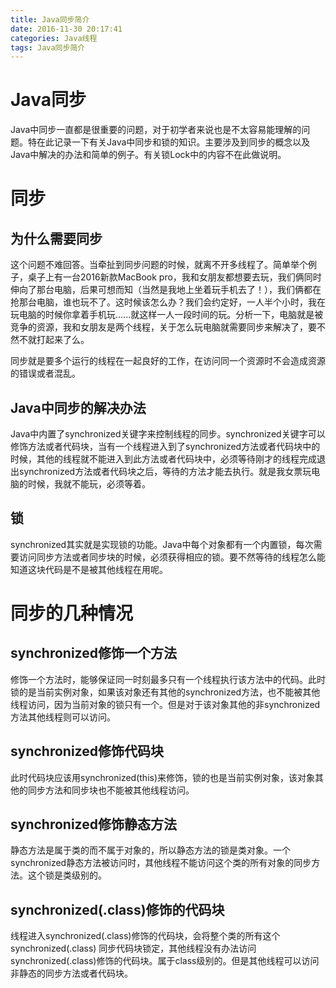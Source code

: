 ```yaml
---
title: Java同步简介
date: 2016-11-30 20:17:41
categories: Java线程
tags: Java同步简介
---
```

# Java同步
Java中同步一直都是很重要的问题，对于初学者来说也是不太容易能理解的问题。特在此记录一下有关Java中同步和锁的知识。主要涉及到同步的概念以及Java中解决的办法和简单的例子。有关锁Lock中的内容不在此做说明。

<!--more-->

# 同步
## 为什么需要同步
这个问题不难回答。当牵扯到同步问题的时候，就离不开多线程了。简单举个例子，桌子上有一台2016新款MacBook pro，我和女朋友都想要去玩，我们俩同时伸向了那台电脑，后果可想而知（当然是我地上坐着玩手机去了！），我们俩都在抢那台电脑，谁也玩不了。这时候该怎么办？我们会约定好，一人半个小时，我在玩电脑的时候你拿着手机玩......就这样一人一段时间的玩。分析一下，电脑就是被竞争的资源，我和女朋友是两个线程，关于怎么玩电脑就需要同步来解决了，要不然不就打起来了么。

同步就是要多个运行的线程在一起良好的工作，在访问同一个资源时不会造成资源的错误或者混乱。

## Java中同步的解决办法
Java中内置了synchronized关键字来控制线程的同步。synchronized关键字可以修饰方法或者代码块，当有一个线程进入到了synchronized方法或者代码块中的时候，其他的线程就不能进入到此方法或者代码块中，必须等待刚才的线程完成退出synchronized方法或者代码块之后，等待的方法才能去执行。就是我女票玩电脑的时候，我就不能玩，必须等着。

## 锁
synchronized其实就是实现锁的功能。Java中每个对象都有一个内置锁，每次需要访问同步方法或者同步块的时候，必须获得相应的锁。要不然等待的线程怎么能知道这块代码是不是被其他线程在用呢。

# 同步的几种情况
## synchronized修饰一个方法
修饰一个方法时，能够保证同一时刻最多只有一个线程执行该方法中的代码。此时锁的是当前实例对象，如果该对象还有其他的synchronized方法，也不能被其他线程访问，因为当前对象的锁只有一个。但是对于该对象其他的非synchronized方法其他线程则可以访问。

## synchronized修饰代码块
此时代码块应该用synchronized(this)来修饰，锁的也是当前实例对象，该对象其他的同步方法和同步块也不能被其他线程访问。

## synchronized修饰静态方法
静态方法是属于类的而不属于对象的，所以静态方法的锁是类对象。一个synchronized静态方法被访问时，其他线程不能访问这个类的所有对象的同步方法。这个锁是类级别的。

## synchronized(.class)修饰的代码块
线程进入synchronized(.class)修饰的代码块，会将整个类的所有这个synchronized(.class) 同步代码块锁定，其他线程没有办法访问synchronized(.class)修饰的代码块。属于class级别的。但是其他线程可以访问非静态的同步方法或者代码块。
